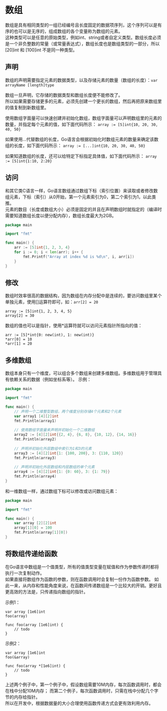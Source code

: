 # 数组

数组是具有相同类型的一组已经编号且长度固定的数据项序列，这个序列可以是有序的也可以是无序的，组成数组的各个变量称为数组的元素。  
这种类型可以是任意的原始类型，例如int、string或者自定义类型。数组长度必须是一个非负整数的常量（或常量表达式），数组长度也是数组类型的一部分，所以 [20]int 和 [100]int 不是同一种类型。


## 声明

数组的声明需要指定元素的数据类型，以及存储元素的数量（数组的长度）：`var arrayName [length]type`

数组一旦声明，它存储的数据类型和数组长度便不能修改了。  
所以如果需要存储更多的元素，必须先创建一个更长的数组，然后再把原来数组里的值复制到新数组里。

使用数组字面量可以快速创建并初始化数组，数组字面量可以声明数组里的元素的数量，并指定每个元素的值，如下面代码所示：
`array := [5]int{10, 20, 30, 40, 50}`

如果使用...代替数组的长度，Go语言会根据初始化时数组元素的数量来确定该数组的长度，如下面代码所示：
`array := [...]int{10, 20, 30, 40, 50}`

如果知道数组的长度，还可以给特定下标指定具体值，如下面代码所示：
`array := [5]int{1:10, 2:20}`


## 访问

和其它类C语言一样，Go语言数组通过数组下标（索引位置）来读取或者修改数组元素，下标（索引）从0开始，第一个元素索引为0，第二个索引为1，以此类推。  
元素的数目（长度或数组大小）必须是固定的并且在声明数组时就指定的（编译时需要知道数组长度以便分配内存），数组长度最大为2GB。

```go
package main

import "fmt"

func main() {
    arr := [5]int{1, 2, 3, 4}
    for i := 0; i < len(arr); i++ {
        fmt.Printf("Array at index %d is %d\n", i, arr[i])
    }
}
```


## 修改

数组时效率很高的数据结构，因为数组在内存分配中是连续的，要访问数组里某个单独元素，使用[]运算符即可，如：`arr[2] = 20`
```
array := [5]int{1, 2, 3, 4, 5}
array[2] = 30
```

数组的值也可以是指针，使用\*运算符就可以访问元素指针所指向的值：
```
arr := [5]*int{0: new(int), 1: new(int)}
*arr[0] = 10
*arr[1] = 20
```


## 多维数组

数组本身只有一个维度，可以组合多个数组来创建多维数组。多维数组用于管理具有依赖关系的数据（例如坐标系等）。
示例：
```go
package main

import "fmt"

func main() {
    // 声明一个二维整型数组，两个维度分别存储4个元素和2个元素
    var array1 [4][2]int
    fmt.Println(array1)
    
    // 使用数组字面量来声明并初始化一个二维数组
    array2 := [4][2]int{{2, 4}, {6, 8}, {10, 12}, {14, 16}}
    fmt.Println(array2)
    
    // 声明并初始化外层数组中索引为1和3的元素
    array3 := [4][2]int{1: {100, 200}, 3: {110, 120}}
    fmt.Println(array3)
    
    // 声明并初始化外层数组和内层数组的单个元素
    array4 := [4][2]int{1: {0: 60}, 3: {1: 79}}
    fmt.Println(array4)
}
```

和一维数组一样，通过数组下标可以修改或访问数组元素：
```go
package main

import "fmt"

func main() {
    var array [2][2]int
    array[1][0] = 100
    fmt.Println(array[1][0])
}
```


## 将数组传递给函数

在Go语言中数组是一个值类型，所有的值类型变量在赋值和作为参数传递时都将执行一次复制动作。  
如果直接将数组作为函数的参数，则在函数调用时会复制一份作为函数参数。
如此一来，从内存和性能角度来说，在函数间传递数组是一个比较大的开销。更好且更高效的方法是，只传递指向数组的指针。

示例1：
```
var array [1e6]int
foo(array)
 
func foo(array [1e6]int) {
    // todo
}
```

示例2：
```
var array [1e6]int
foo(&array)

func foo(array *[1e6]int) {
    // todo
}
```

上述两个例子中，第一个例子中，假设数组需要10M内存，每次函数调用时，都会在栈中分配10M内存；
而第二个例子，每次函数调用时，只需在栈中分配几个字节的内存给指针。  
所以在开发中，根据数据量的大小合理使用函数传递方式会更有效利用内存。